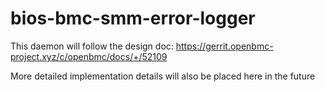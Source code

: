 # bios-bmc-smm-error-logger

This daemon will follow the design doc:
https://gerrit.openbmc-project.xyz/c/openbmc/docs/+/52109

More detailed implementation details will also be placed here in the future
